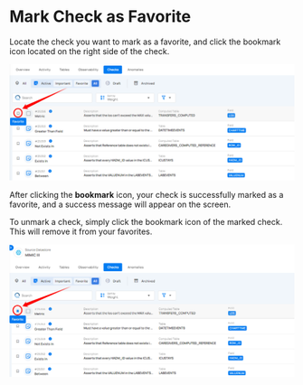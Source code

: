 # Mark Check as Favorite

Locate the check you want to mark as a favorite, and click the bookmark icon located on the right side of the check.

![mark-fav](../assets/datastore-checks/check-favorite/mark-fav-light-75.png)

After clicking the **bookmark** icon, your check is successfully marked as a favorite, and a success message will appear on the screen.

To unmark a check, simply click the bookmark icon of the marked check. This will remove it from your favorites.

![remove-fav](../assets/datastore-checks/check-favorite/remove-fav-light-77.png)